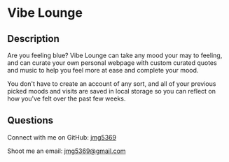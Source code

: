 # Vibe Lounge

## Description

Are you feeling blue? Vibe Lounge can take any mood your may to feeling, and can curate your own personal webpage with custom curated quotes and music to help you feel more at ease and complete your mood. 

You don't have to create an account of any sort, and all of your previous picked moods and visits are saved in local storage so you can reflect on how you've felt over the past few weeks. 



## Questions

Connect with me on GitHub: [jmg5369](https://github.com/jmg5369)

Shoot me an email: [jmg5369@gmail.com](mailto:jmg5369@gmail.com)